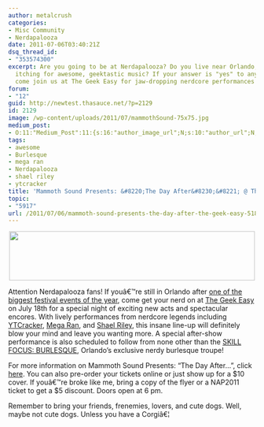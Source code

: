 ```yaml
---
author: metalcrush
categories:
- Misc Community
- Nerdapalooza
date: 2011-07-06T03:40:21Z
dsq_thread_id:
- "353574300"
excerpt: Are you going to be at Nerdapalooza? Do you live near Orlando, FL? Are you
  itching for awesome, geektastic music? If your answer is "yes" to any of the above,
  come join us at The Geek Easy for jaw-dropping nerdcore performances on July 18th.
forum:
- "12"
guid: http://newtest.thasauce.net/?p=2129
id: 2129
image: /wp-content/uploads/2011/07/mammothSound-75x75.jpg
medium_post:
- O:11:"Medium_Post":11:{s:16:"author_image_url";N;s:10:"author_url";N;s:11:"byline_name";N;s:12:"byline_email";N;s:10:"cross_link";N;s:2:"id";N;s:21:"follower_notification";N;s:7:"license";N;s:14:"publication_id";N;s:6:"status";N;s:3:"url";N;}
tags:
- awesome
- Burlesque
- mega ran
- Nerdapalooza
- shael riley
- ytcracker
title: 'Mammoth Sound Presents: &#8220;The Day After&#8230;&#8221; @ The Geek Easy'
topic:
- "5917"
url: /2011/07/06/mammoth-sound-presents-the-day-after-the-geek-easy-518/
---
```


<div style="width: 500px; margin: 0 auto;">
  <img class="aligncenter size-full wp-image-2131" title="dayAfter" src="http://thasauce.net/wp-content/uploads/2011/07/dayAfter.jpg" alt="" width="500" height="100" srcset="http://thasauce.net/wp-content/uploads/2011/07/dayAfter.jpg 500w, http://thasauce.net/wp-content/uploads/2011/07/dayAfter-300x60.jpg 300w, http://thasauce.net/wp-content/uploads/2011/07/dayAfter-75x15.jpg 75w" sizes="(max-width: 500px) 100vw, 500px" />
</div>

Attention Nerdapalooza fans! If youâ€™re still in Orlando after [one of the biggest festival events of the year](http://nerdapalooza.org/), come get your nerd on at [The Geek Easy](http://www.mygeekeasy.com/) on July 18th for a special night of exciting new acts and spectacular encores. With lively performances from nerdcore legends including [YTCracker](http://www.ytcracker.com/v2011/), [Mega Ran](http://megaran.com/), and [Shael Riley](http://remix.thasauce.net/mixer/shael-riley/), this insane line-up will definitely blow your mind and leave you wanting more. A special after-show performance is also scheduled to follow from none other than the [SKILL FOCUS: BURLESQUE](https://www.facebook.com/skillfocusburlesque), Orlando&#8217;s exclusive nerdy burlesque troupe!

For more information on Mammoth Sound Presents: &#8220;The Day After&#8230;&#8221;, click [here](https://www.facebook.com/event.php?eid=251344084880210). You can also pre-order your tickets online or just show up for a $10 cover. If youâ€™re broke like me, bring a copy of the flyer or a NAP2011 ticket to get a $5 discount. Doors open at 6 pm.

Remember to bring your friends, frenemies, lovers, and cute dogs. Well, maybe not cute dogs. Unless you have a Corgiâ€¦